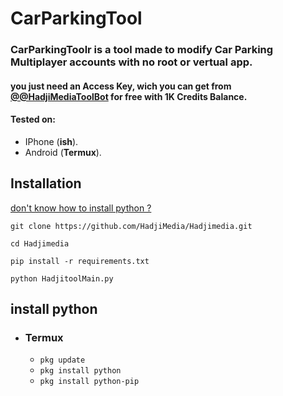 # CarParkingTool

<h3>CarParkingToolr is a tool made to modify Car Parking Multiplayer accounts with no root or vertual app.</h3>
<h4>you just need an Access Key, wich you can get from <a href="https://t.me/@HadjiMediaToolBot">@@HadjiMediaToolBot</a> for free with 1K Credits Balance.</h4>


#### Tested on:
- IPhone (**ish**).
- Android (**Termux**).
  
## Installation
[don't know how to install python ?](#install-python)
```
git clone https://github.com/HadjiMedia/Hadjimedia.git
```
```
cd Hadjimedia
```
```
pip install -r requirements.txt
```
```
python HadjitoolMain.py
```

## install python

- ### Termux
    - `pkg update`
    - `pkg install python`
    - `pkg install python-pip`
